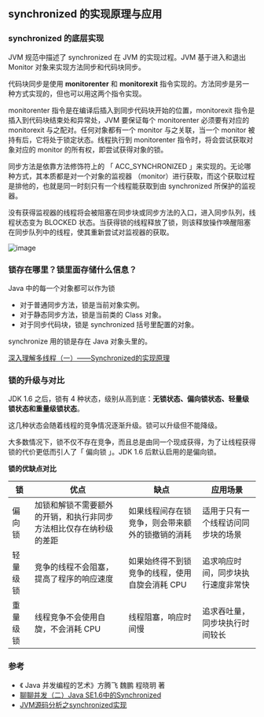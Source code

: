 ## synchronized 的实现原理与应用



### synchronized 的底层实现

JVM 规范中描述了 synchronized 在 JVM 的实现过程。JVM 基于进入和退出 Monitor 对象来实现方法同步和代码块同步。

代码块同步是使用 **monitorenter** 和 **monitorexit** 指令实现的。方法同步是另一种方式实现的，但也可以用这两个指令实现。

monitorenter 指令是在编译后插入到同步代码块开始的位置，monitorexit 指令是插入到代码块结束处和异常处，JVM 要保证每个 monitorenter 必须要有对应的 monitorexit 与之配对。任何对象都有一个 monitor 与之关联，当一个 monitor 被持有后，它将处于锁定状态。线程执行到 monitorenter 指令时，将会尝试获取对象对应的 monitor 的所有权，即尝试获得对象的锁。



同步方法是依靠方法修饰符上的 「 ACC_SYNCHRONIZED 」来实现的。无论哪种方式，其本质都是对一个对象的监视器 （monitor）进行获取，而这个获取过程是排他的，也就是同一时刻只有一个线程能获取到由 synchronized 所保护的监视器。

没有获得监视器的线程将会被阻塞在同步块或同步方法的入口，进入同步队列，线程状态变为 BLOCKED 状态。当获得锁的线程释放了锁，则该释放操作唤醒阻塞在同步队列中的线程，使其重新尝试对监视器的获取。

![image](https://user-images.githubusercontent.com/19634532/60752762-1d14fb00-9ffc-11e9-9ef8-6f74d1872598.png)

### 锁存在哪里？锁里面存储什么信息？

Java 中的每一个对象都可以作为锁

- 对于普通同步方法，锁是当前对象实例。
- 对于静态同步方法，锁是当前类的 Class 对象。
- 对于同步代码块，锁是 synchronized 括号里配置的对象。



synchronize 用的锁是存在 Java 对象头里的。

[深入理解多线程（一）——Synchronized的实现原理](https://www.hollischuang.com/archives/1883)



### 锁的升级与对比

JDK 1.6 之后，锁有 4 种状态，级别从高到底：**无锁状态、偏向锁状态、轻量级锁状态和重量级锁状态**。

这几种状态会随着线程的竞争情况逐渐升级。锁可以升级但不能降级。



大多数情况下，锁不仅不存在竞争，而且总是由同一个现成获得，为了让线程获得锁的代价更低而引人了「 偏向锁 」。JDK 1.6 后默认启用的是偏向锁。



**锁的优缺点对比**

| 锁       | 优点                                                         | 缺点                                             | 应用场景                           |
| -------- | ------------------------------------------------------------ | ------------------------------------------------ | ---------------------------------- |
| 偏向锁   | 加锁和解锁不需要额外的开销，和执行非同步方法相比仅存在纳秒级的差距 | 如果线程间存在锁竞争，则会带来额外的锁撤销的消耗 | 适用于只有一个线程访问同步块的场景 |
| 轻量级锁 | 竞争的线程不会阻塞，提高了程序的响应速度                     | 如果始终得不到锁竞争的线程，使用自旋会消耗 CPU   | 追求响应时间，同步块执行速度非常快 |
| 重量级锁 | 线程竞争不会使用自旋，不会消耗 CPU                           | 线程阻塞，响应时间慢                             | 追求吞吐量，同步块执行时间较长     |



### 参考

- 《 Java 并发编程的艺术》方腾飞 魏鹏 程晓玥 著
- [聊聊并发（二）Java SE1.6中的Synchronized](http://ifeve.com/java-synchronized/)
- [JVM源码分析之synchronized实现](https://www.jianshu.com/p/c5058b6fe8e5)